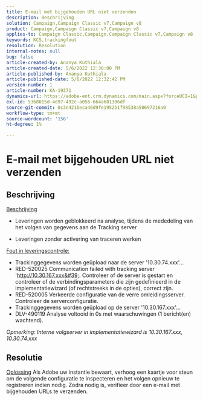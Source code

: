 ```yaml
---
title: E-mail met bijgehouden URL niet verzenden
description: Beschrijving
solution: Campaign,Campaign Classic v7,Campaign v8
product: Campaign,Campaign Classic v7,Campaign v8
applies-to: Campaign Classic,Campaign,Campaign Classic v7,Campaign v8
keywords: KCS,trackingfout
resolution: Resolution
internal-notes: null
bug: false
article-created-by: Ananya Kuthiala
article-created-date: 5/6/2022 12:30:00 PM
article-published-by: Ananya Kuthiala
article-published-date: 5/6/2022 12:32:42 PM
version-number: 1
article-number: KA-19371
dynamics-url: https://adobe-ent.crm.dynamics.com/main.aspx?forceUCI=1&pagetype=entityrecord&etn=knowledgearticle&id=b64d0139-38cd-ec11-a7b5-0022480b639b
exl-id: 5368015d-4d97-492c-a056-664a601306df
source-git-commit: 0c3e421beca46d9fe1952b1f98538a50697216a0
workflow-type: tm+mt
source-wordcount: '156'
ht-degree: 1%

---
```


# E-mail met bijgehouden URL niet verzenden

## Beschrijving

<u>Beschrijving</u>
- Leveringen worden geblokkeerd na analyse, tijdens de mededeling van het volgen van gegevens aan de Tracking server

- Leveringen zonder activering van traceren werken



<u>Fout in leveringscontrole:</u>

- Trackinggegevens worden geüpload naar de server &#39;10.30.74.xxx&#39;...
- RED-520025 Communication failed with tracking server &#39;http://10.30.167.xxx&#39;. Controleer of de server is gestart en controleer of de verbindingsparameters die zijn gedefinieerd in de implementatiewizard (of rechtstreeks in de opties), correct zijn.
- RED-520005 Verkeerde configuratie van de verre omleidingsserver. Controleer de serverconfiguratie.
- Trackinggegevens worden geüpload op de server &#39;10.30.167.xxx&#39;...
- DLV-490119 Analyse voltooid in 0s met waarschuwingen (1 bericht(en) wachtend).


*Opmerking: Interne volgserver in implementatiewizard is 10.30.167.xxx, 10.30.74.xxx*


## Resolutie

<u>Oplossing</u>
Als Adobe uw instantie bewaart, verhoog een kaartje voor steun om de volgende configuratie te inspecteren en het volgen opnieuw te registreren indien nodig. Zodra nodig is, verifieer door een e-mail met bijgehouden URLs te verzenden.
